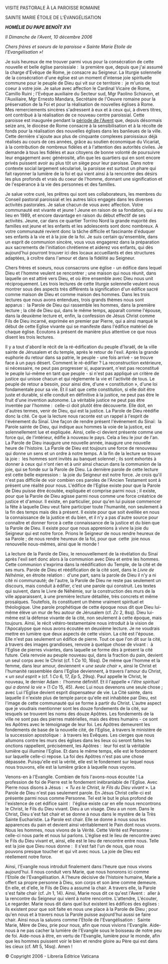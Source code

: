 VISITE PASTORALE À LA PAROISSE ROMAINE

SAINTE MARIE ÉTOILE DE L’ÉVANGÉLISATION

***HOMÉLIE DU PAPE BENOÎT XVI***

*II Dimanche de l'Avent, 10 décembre 2006*

*Chers frères et soeurs de la paroisse « *Sainte Marie Etoile de l'Evangélisation* »!*

Je suis heureux de me trouver parmi vous pour la consécration de cette nouvelle et belle église paroissiale :  la première que, depuis que j'ai assumé la charge d'Evêque de Rome, je consacre au Seigneur. La liturgie solennelle de la consécration d'une église est un moment d'intense joie spirituelle commune pour le peuple de Dieu qui vit sur ce territoire :  je m'unis de tout coeur à votre joie. Je salue avec affection le Cardinal Vicaire de Rome, Camillo Ruini ; l'Evêque auxiliaire du Secteur sud, Mgr Paolino Schiavon, et l'Auxiliaire, Mgr Ernesto Mandara, Secrétaire de l'Oeuvre romaine pour la préservation de la Foi et pour la réalisation de nouvelles églises à Rome. Mes remerciements sincères s'adressent à eux et à ceux qui, à divers titres, ont contribué à la réalisation de ce nouveau centre paroissial. Cette paroisse est inaugurée pendant la [période de l'Avent](http://www.vatican.va/liturgical_year/advent/2006/avvento_2006_fr.htm) que, depuis désormais seize ans, le diocèse de Rome consacre à la sensibilisation et à la récolte de fonds pour la réalisation des nouvelles églises dans les banlieues de la ville. Cette dernière s'ajoute aux plus de cinquante complexes paroissiaux déjà réalisés au cours de ces années, grâce au soutien économique du Vicariat, à la contribution de nombreux fidèles et à l'attention des autorités civiles. Je demande à tous les fidèles et aux citoyens de bonne volonté de poursuivre leur engagement avec générosité, afin que les quartiers qui en sont encore privés puissent avoir au plus tôt un siège pour leur paroisse. Dans notre contexte social largement sécularisé, la paroisse est surtout un phare qui fait rayonner la lumière de la foi et qui vient ainsi à la rencontre des désirs les plus profonds et vrais du coeur de l'homme, donnant une signification et de l'espérance à la vie des personnes et des familles.

Je salue votre curé, les prêtres qui sont ses collaborateurs, les membres du Conseil pastoral paroissial et les autres laïcs engagés dans les diverses activités pastorales. Je salue chacun de vous avec affection. Votre communauté est vivante et jeune ! Jeune en raison de sa fondation, qui a eu lieu en 1989, et encore davantage en raison du début effectif de ses activités. Jeune, car dans ce quartier Torrino Nord la grande majorité des familles est jeune et les enfants et les adolescents sont donc nombreux. A votre communauté revient donc la tâche difficile et fascinante d'éduquer ses enfants à la vie et à la joie de la foi. Je suis certain qu'ensemble, dans un esprit de communion sincère, vous vous engagerez dans la préparation aux sacrements de l'initiation chrétienne et aiderez vos enfants, qui dès aujourd'hui pourront trouver ici des locaux accueillants et des structures adaptées, à croître dans l'amour et dans la fidélité au Seigneur.

Chers frères et soeurs, nous consacrons une église - un édifice dans lequel Dieu et l'homme veulent se rencontrer ; une maison qui nous réunit, dans laquelle on est attiré vers Dieu, et où être ensemble avec Dieu nous unit réciproquement. Les trois lectures de cette liturgie solennelle veulent nous montrer sous des aspects très différents la signification d'un édifice sacré comme maison de Dieu et comme maison des hommes. Dans les trois lectures que nous avons entendues, trois grands thèmes nous sont apparus :  la Parole de Dieu qui rassemble les hommes, dans la première lecture ; la cité de Dieu qui, dans le même temps, apparaît comme l'épouse, dans la deuxième lecture et, enfin, la confession de Jésus Christ comme Fils de Dieu incarné, exprimée en premier par Pierre, qui a ainsi marqué le début de cette Eglise vivante qui se manifeste dans l'édifice matériel de chaque église. Ecoutons à présent de manière plus attentive ce que nous disent les trois lectures.

Il y a tout d'abord le récit de la ré-édification du peuple d'Israël, de la ville sainte de Jérusalem et du temple, après le retour de l'exil. Après la grande euphorie du retour dans sa patrie, le peuple - une fois arrivé - se trouve face à un pays désert. Comment le ré-édifier ? La reconstruction extérieure, si nécessaire, ne peut pas progresser si, auparavant, n'est pas reconstitué le peuple lui-même en tant que peuple - si n'est pas appliqué un critère de justice qui unisse chacun et qui réglemente la vie et l'activité de tous. Le peuple de retour a besoin, pour ainsi dire, d'une « constitution », d'une loi fondamentale pour sa vie. Et il sait que cette constitution, si elle doit être juste et durable, si elle conduit en définitive à la justice, ne peut pas être le fruit d'une invention autonome. La véritable justice ne peut pas être inventée par l'homme :  celle-ci doit plutôt être découverte. Elle doit, en d'autres termes, venir de Dieu, qui est la justice. La Parole de Dieu réédifie donc la cité. Ce que la lecture nous raconte est un rappel à l'esprit de l'événement du Sinaï. Une façon de rendre présent l'événement du Sinaï:  la Parole sainte de Dieu, qui indique aux hommes la voie de la justice, est solennellement lue et expliquée. Ainsi, celle-ci devient présente comme une force qui, de l'intérieur, édifie à nouveau le pays. Cela a lieu le jour de l'an. La Parole de Dieu inaugure une nouvelle année, inaugure une nouvelle heure de l'histoire. La Parole de Dieu est toujours une force de renouveau qui donne un sens et un ordre à notre temps. A la fin de la lecture se trouve la joie :  les hommes sont invités au banquet solennel ; ils sont exhortés à donner à ceux qui n'ont rien et à unir ainsi chacun dans la communion de la joie, qui se fonde sur la Parole de Dieu. La dernière parole de cette lecture est cette belle expression :  la joie du Seigneur est notre force. Je crois qu'il n'est pas difficile de voir combien ces paroles de l'Ancien Testament sont à présent une réalité pour nous. L'édifice de l'Eglise existe pour que la Parole de Dieu puisse être écoutée, expliquée et comprise parmi nous ; il existe, pour que la Parole de Dieu agisse parmi nous comme une force créatrice de justice et d'amour. Il existe, en particulier, pour qu'en lui puisse commencer la fête à laquelle Dieu veut faire participer toute l'humanité, non seulement à la fin des temps mais dès à présent. Il existe pour que soit éveillée en nous la connaissance de la justice et du bien, et il n'y a pas d'autre source pour connaître et donner force à cette connaissance de la justice et du bien que la Parole de Dieu. Il existe pour que nous apprenions à vivre la joie du Seigneur qui est notre force. Prions le Seigneur de nous rendre heureux de sa Parole ; de nous rendre heureux de la foi, pour que  cette  joie nous renouvelle nous-mêmes, ainsi que le monde !

La lecture de la Parole de Dieu, le renouvellement de la révélation du Sinaï après l'exil sert donc alors à la communion avec Dieu et entre les hommes. Cette communion s'exprima dans la réédification du Temple, de la cité et de ses murs. Parole de Dieu et réédification de la cité sont, dans le *Livre de Néhémie*, en étroite relation :  d'une part, sans la parole de Dieu il n'y a ni cité ni communauté; de l'autre, la Parole de Dieu ne reste pas seulement un discours, mais conduit à édifier, c'est une parole qui construit. Les textes qui suivent, dans le Livre de Néhémie, sur la construction des murs de la ville apparaissent, à une première lecture détaillée, très concrets et même prosaïques. Toutefois, ils constituent un thème vraiment spirituel et théologique. Une parole prophétique de cette époque nous dit que Dieu lui-même élève un mur de feu autour de Jérusalem (cf. *Zc* 2, 8sq). Dieu lui-même est la défense vivante de la cité, non seulement à cette époque, mais toujours. Ainsi, le récit vétéro-testamentaire nous introduit à la vision de l'Apocalypse que nous avons écoutée en deuxième lecture. Je ne voudrais mettre en lumière que deux aspects de cette vision. La cité est l'épouse. Elle n'est pas seulement un édifice de pierre. Tout ce que l'on dit sur la cité, à travers des images grandioses, renvoie à quelque chose de vivant :  à l'Eglise de pierres vivantes, dans laquelle se forme dès à présent la cité future. Cela renvoie au peuple nouveau qui, dans la fraction du pain, devient un seul corps avec le Christ (cf. 1 *Co* 10, 16sq). De même que l'homme et la femme, dans leur amour, deviennent « *une seule chair* », ainsi le Christ et l'humanité rassemblée dans l'Eglise deviennent, à travers l'amour du Christ, « *un seul esprit* » (cf. 1 *Co* 6, 17, *Ep* 5, 29sq). Paul appelle le Christ, le nouveau, le dernier Adam :  l'homme définitif. Et il l'appelle « *l'être spirituel qui a donné la vie* » (1 *Co* 15, 45). Avec Lui nous devenons une seule chose ; avec Lui l'Eglise devient esprit dispensateur de vie. La Cité sainte, dans laquelle il n'existe plus de temple parce qu'elle est inhabitée par Dieu, est l'image de cette communauté qui se forme à partir du Christ. L'autre aspect que je voudrais mentionner sont les douze fondements de la cité, sur lesquels se trouvent les noms des douze Apôtres. Les fondements de la ville ne sont pas des pierres matérielles, mais des êtres humains - ce sont les Apôtres avec le témoignage de leur foi. Les Apôtres demeurent les fondements de base de la nouvelle cité, de l'Eglise, à travers le ministère de la succession apostolique :  à travers les Evêques. Les cierges que nous allumons contre les murs des églises dans les lieux où seront faites les onctions rappellent, précisément, les Apôtres :  leur foi est la véritable lumière qui illumine l'Eglise. Et dans le même temps, elle est le fondement sur laquelle celle-ci repose. La foi des Apôtres n'est pas une chose dépassée. Puisqu'elle est la vérité, elle est le fondement sur lequel nous nous trouvons, elle est la lumière grâce à laquelle nous voyons.

Venons-en à l'Evangile. Combien de fois l'avons-nous écoutée ! La profession de foi de Pierre est le fondement inébranlable de l'Eglise. Avec Pierre nous disons à Jésus :  « *Tu es le Christ, le Fils du Dieu vivant* ». La Parole de Dieu n'est pas seulement parole. En Jésus Christ celle-ci est présente parmi nous comme Personne. Tel est le but le plus profond de l'existence de cet édifice saint :  l'église existe car en elle nous rencontrons le Christ, le Fils du Dieu vivant. Dieu a un visage. Dieu a un nom. Dans le Christ, Dieu s'est fait chair et se donne à nous dans le mystère de la Très Sainte Eucharistie. La Parole est chair. Elle se donne à nous sous les apparences du pain et devient ainsi véritablement le Pain dont nous vivons. Nous les hommes, nous vivons de la Vérité. Cette Vérité est Personne :  celle-ci nous parle et nous lui parlons. L'église est le lieu de rencontre avec le Fils du Dieu vivant et, ainsi, elle est le lieu de rencontre entre nous. Telle est la joie que Dieu nous donne :  Il s'est fait l'un de nous, que nous pouvons presque toucher et qui vit avec nous. La joie de Dieu est réellement notre force.

Ainsi, l'Evangile nous introduit finalement dans l'heure que nous vivons aujourd'hui. Il nous conduit vers Marie, que nous honorons ici comme l'Etoile de l'Evangélisation. A l'heure décisive de l'histoire humaine, Marie a offert sa propre personne à Dieu, son corps et son âme comme demeure. En elle, et d'elle, le Fils de Dieu a assumé la chair. A travers elle, la Parole s'est faite chair (cf. *Jn* 1, 14). Ainsi, Marie nous dit ce qu'est l'Avent :  aller à la rencontre du Seigneur qui vient à notre rencontre. L'attendre, L'écouter, Le regarder. Marie nous dit dans quel but existent les édifices des églises :  ils existent pour que soit faite en nous une place à la Parole de Dieu ; pour qu'en nous et à travers nous la Parole puisse aujourd'hui aussi se faire chair. Ainsi nous la saluons comme l'Etoile de l'Evangélisation :  Sainte Marie, Mère de Dieu, prie pour nous, afin que nous vivions l'Evangile. Aide-nous à ne pas cacher la lumière de l'Evangile sous le boisseau de notre peu de foi. Aide-nous à être, en vertu de l'Evangile, lumière pour le monde, afin que les hommes puissent voir le bien et rendre gloire au Père qui est dans les cieux (cf. *Mt* 5, 14sq). Amen !

© Copyright 2006 - Libreria Editrice Vaticana